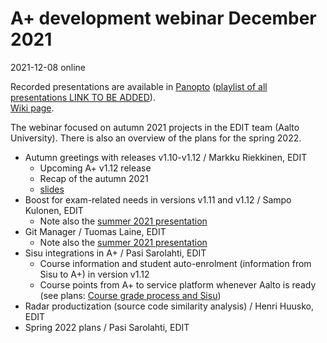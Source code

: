 # A+ development webinar December 2021

2021-12-08 online

Recorded presentations are available in
[Panopto](https://aalto.cloud.panopto.eu/Panopto/Pages/Sessions/List.aspx?folderID=53f1b55a-0cb3-4c71-8302-abbf00c1a6d2)
([playlist of all presentations LINK TO BE ADDED](https://aalto.cloud.panopto.eu/Panopto/Pages/Sessions/List.aspx?folderID=53f1b55a-0cb3-4c71-8302-abbf00c1a6d2)).  
[Wiki page](https://wiki.aalto.fi/display/EDIT/Aplus+development+webinar+December+2021).

The webinar focused on autumn 2021 projects in the EDIT team (Aalto University).
There is also an overview of the plans for the spring 2022.

* Autumn greetings with releases v1.10-v1.12 / Markku Riekkinen, EDIT
  - Upcoming A+ v1.12 release
  - Recap of the autumn 2021
  - [slides](Markku_overview_autumn2021.pdf)
* Boost for exam-related needs in versions v1.11 and v1.12 / Sampo Kulonen, EDIT
  - Note also the [summer 2021 presentation](../2021-summer/)
* Git Manager / Tuomas Laine, EDIT
  - Note also the [summer 2021 presentation](../2021-summer/)
* Sisu integrations in A+ / Pasi Sarolahti, EDIT
  - Course information and student auto-enrolment (information from Sisu to A+) in version v1.12
  - Course points from A+ to service platform whenever Aalto is ready
    (see plans: [Course grade process and Sisu](https://wiki.aalto.fi/display/CSdept/Course+grade+process+and+Sisu))
* Radar productization (source code similarity analysis) / Henri Huusko, EDIT
* Spring 2022 plans / Pasi Sarolahti, EDIT
